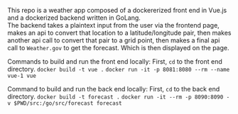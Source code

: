 This repo is a weather app composed of a dockererized front end in Vue.js and a dockerized backend written in GoLang.  
The backend takes a plaintext input from the user via the frontend page, makes an api to convert that location to a latitude/longitude pair, then makes another api call to convert that pair to a grid point, then makes a final api call to `Weather.gov` to get the forecast.  Which is then displayed on the page.

Commands to build and run the front end locally:
First, `cd` to the front end directory.
`docker build -t vue .`
`docker run -it -p 8081:8080 --rm --name vue-1 vue`

Command to build and run the back end locally:
First, `cd` to the back end directory.
`docker build -t forecast .`
`docker run -it --rm -p 8090:8090 -v $PWD/src:/go/src/forecast forecast`
